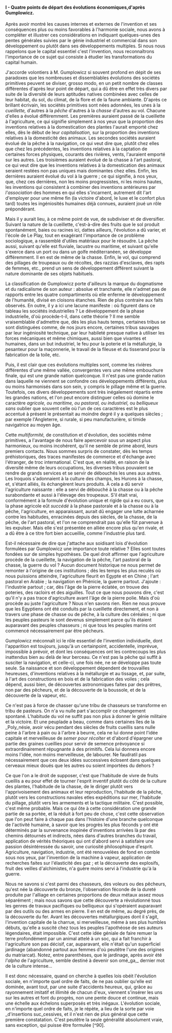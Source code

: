 #### I - Quatre points de départ des évolutions économiques,d'après Gumplowicz.

Après avoir montré les causes internes et externes de l'invention et ses conséquences plus ou moins favorables à l'harmonie sociale, nous avons à compléter et illustrer ces considérations en indiquant quelques-unes des pentes générales suivies par le génie industriel et commercial dans son développement ou plutôt dans ses développements multiples. Si nous nous rappelons que le capital essentiel c'est l'invention, nous reconnaîtrons l'importance de ce sujet qui consiste à étudier les transformations du capital humain.

J'accorde volontiers à M. Gumplowicz si souvent profond en dépit de ses paradoxes que les nombreuses et dissemblables évolutions des sociétés primitives peuvent se diviser, grosso modo, en un petit nombre de classes différentes d'après leur point de départ, qui a dû être en effet très divers par suite de la diversité de leurs aptitudes natives combinées avec celles de leur habitat, du sol, du climat, de la flore et de la faune ambiante. D'après ce brillant écrivain, les sociétés primitives sont nées adonnées, les unes à la _cueillette,_ d'autres à la _pêche_ d'autres à la _chasse_ d'autres au vol. Chacune d'elles a évolué différemment. Les premières auraient passé de la cueillette à l'agriculture, ce qui signifie simplement à nos yeux que la proportion des inventions relatives à la domestication des plantes l'aurait emporté chez elles, dès le début de leur _capitalisation,_ sur la proportion des inventions relatives à la domesticité des animaux. Les secondes sociétés auraient évolué de la pêche à la navigation, ce qui veut dire que, plutôt chez elles que chez les précédentes, les inventions relatives à la captation de certaines forces physiques, courants des rivières, vents, l'auraient emporté sur les autres. Les troisièmes auraient évolué de la chasse à l'art pastoral, ce qui veut dire que les inventions relatives à la domestication des animaux seraient restées non pas uniques mais dominantes chez elles. Enfin, les dernières auraient évolué du vol à la guerre ; ce qui signifie, à nos yeux, que, chez ces dernières, non les moins progressistes, ni les moins hautes, les inventions qui consistent à combiner des inventions antérieures par _l'association_ des hommes en qui elles s'incarnent, autrement dit l'art d'employer pour une même fin (la victoire d'abord, le luxe et le confort plus tard) toutes les ingéniosités humaines déjà connues, auraient joué un rôle prépondérant.

Mais il y aurait lieu, à ce même point de vue, de subdiviser et de diversifier. Suivant la nature de la cueillette, c'est-à-dire des fruits que le sol produit spontanément, baies ou racines ici, dattes ailleurs, l'évolution a dû varier, et l'école de Le Play, tout en exagérant l'importance de ce problème sociologique, a rassemblé d'utiles matériaux pour le résoudre. La pêche aussi, suivant qu'elle est fluviale, lacustre ou maritime, et suivant qu'elle s'exerce dans un port ou dans un golfe méditerranéen, se développe différemment. Il en est de même de la chasse. Enfin, le vol, qui comprend des pillages de troupeaux ou de récoltes, des razzias d'esclaves, des rapts de femmes, etc., prend un sens de développement différent suivant la nature dominante de ses objets habituels.

La classification de Gumplowicz porte d'ailleurs la marque du dogmatisme et du radicalisme de son auteur : absolue et tranchante, elle n'admet pas de rapports entre les quatre compartiments où elle enferme le développement de l'humanité, divisé en cloisons étanches. Rien de plus contraire aux faits observés. En outre, il y a ici une lacune manifeste : où figurent dans ce tableau les sociétés industrielles ? Le développement de la phase industrielle, d'où procède-t-il, dans cette théorie ? Il me semble vraisemblable d'admettre que, dès les plus hauts temps, certaines tribus se sont distinguées comme, de nos jours encore, certaines tribus sauvages par leur ingéniosité technique, par leur habileté presque native à utiliser les forces mécaniques et même chimiques, aussi bien que vivantes et humaines, dans un but industriel, le feu pour la poterie et la métallurgie, la pesanteur pour la maçonnerie, le travail de la fileuse et du tisserand pour la fabrication de la toile, etc.

Puis, il est clair que ces évolutions multiples sont, comme les rivières différentes d'une même vallée, convergentes vers une même embouchure finale, qui est une grande nation quelconque. Il n'est pas une grande nation dans laquelle ne viennent se confondre ces développements différents, plus ou moins harmonisés dans son sein, y compris le pillage même et la guerre. Toutefois, ces divers développements sont très inégalement répartis entre les grandes nations, et l'on peut encore distinguer celles où domine le caractère _agricole, ou maritime, ou pastoral, ou industriel,_ ou _belliqueux sans_ oublier que souvent celle où l'un de ces caractères est le plus accentué à présent le présentait au moindre degré il y a quelques siècles ; par exemple l'Angleterre, si rurale, si peu manufacturière, si timide navigatrice au moyen âge.

Cette _multiformité,_ de constitution et d'évolution, des sociétés même primitives, a l'avantage de nous faire apercevoir sous un aspect plus harmonieux, ou moins incohérent, qu'il ne semble de prime abord, leurs premiers contacts. Nous sommes surpris de constater, dès les temps préhistoriques, des traces manifestes de commerce et d'échange avec l'étranger, de troc international. C'est que, en réalité, en raison de la diversité même de leurs occupations, les diverses tribus pouvaient se rendre de grands services et se servir de débouchés les unes aux autres. Les Iroquois s'adonnaient à la culture des champs, les Hurons à la chasse, et, s'étant alliés, ils échangèrent leurs produits. À cela a dû servir l'agriculture naissante : elle a servi de débouché à la chasse ou à la pêche surabondante et aussi à l'élevage des troupeaux. S'il était vrai, conformément à la formule d'évolution unique et rigide qui a eu cours, que la phase agricole eût _succédé_ à la phase pastorale et à la chasse ou à la pêche, l'agriculture, en apparaissant, aurait dû engager une lutte acharnée contre les habitudes, enracinées depuis des siècles, de la chasse, de la pêche, de l'art pastoral, et l'on ne comprendrait pas qu'elle fût parvenue à les expulser. Mais elle s'est présentée en alliée encore plus qu'en rivale, et a dû être à ce titre fort bien accueillie, comme l'industrie plus tard.

Est-il nécessaire de dire que j'attache aux soidisant lois d'évolution formulées par Gumplowicz une importance toute relative ? Elles sont toutes fondées sur de simples hypothèses. De quel droit affirmer que l'agriculture procède de la cueillette, la navigation de la pêche, l'art pastoral de la chasse, la guerre du vol ? Aucun document historique ne nous permet de remonter à l'origine de ces institutions ; dès les temps les plus reculés où nous puissions atteindre, l'agriculture fleurit en Egypte et en Chine ; l'art pastoral en Arabie ; la navigation en Phénicie, la guerre partout. J'ajoute : l'industrie partout ; car, dès l'âge de la pierre éclatée, on trouve des poteries, des racloirs et des aiguilles. Tout ce que nous pouvons dire, c'est qu'il n'y a pas trace d'agriculture avant l'âge de la pierre polie. Mais d'où procède au juste l'agriculture ? Nous n'en savons rien. Rien ne nous prouve que les Egyptiens ont été conduits par la cueillette directement, et non à travers une phase de chasse ou de pêche, à la culture des céréales ; ni que les peuples pasteurs le sont devenus simplement parce qu'ils étaient auparavant des peuples chasseurs ; ni que tous les peuples marins ont commencé nécessairement par être pêcheurs.

Gumplowicz méconnaît ici le rôle essentiel de l'invention individuelle, dont l'apparition est toujours, jusqu'à un certainpoint, accidentelle, imprévue, impossible à prévoir, et dont les conséquences ont les contrecoups les plus inattendus bien au delà de leur berceau. Ce n'est pas la pêche qui suffit à susciter la navigation, et celle-ci, une fois née, ne se développe pas toute seule. Sa naissance et son développement dépendent de trouvailles heureuses, d'inventions relatives à la métallurgie et au tissage, et, par suite, à l'art des constructions en bois et de la fabrication des voiles ; cela dépend, aussi bien, de découvertes astronomiques faites par des prêtres, non par des pêcheurs, et de la découverte de la boussole, et de la découverte de la vapeur, etc.

Ce n'est pas à force de chasser qu'une tribu de chasseurs se transforme en tribu de pasteurs. On n'a vu nulle part s'accomplir ce changement spontané. L'habitude du vol ne suffit pas non plus à donner le génie militaire et la victoire. Et une peuplade a beau, comme dans certaines îles de la _Poly_nésie, avoir vécu pendant des siècles de fruits cueillis sans nulle peine à l'arbre à pain ou à l'arbre à beurre, cela ne lui donne point l'idée capitale et merveilleuse de _semer pour récolter_ et d'abord d'épargner une partie des graines cueillies pour servir de semence prévoyance si extraordinairement répugnante à des primitifs. Cela lui donnera encore moins l'idée, non moins merveilleuse, de labourer. Ne faudratil pas nécessairement que ces deux idées successives éclosent dans quelques cerveaux mieux doués que les autres ou soient importées du dehors ?

Ce que l'on a le droit de supposer, c'est que l'habitude de vivre de fruits cueillis a eu pour effet de tourner l'esprit inventif plutôt du côté de la culture des plantes, l'habitude de la chasse, de le diriger plutôt vers l'apprivoisement des animaux et leur reproduction, l'habitude de la pêche, plutôt vers les constructions navales etles expéditions sur mer, l'habitude du pillage, plutôt vers les armements et la tactique militaire. C'est possible, c'est même probable. Mais ce qui ôte à cette considération une grande partie de sa portée, et la réduit à fort peu de chose, c'est cette observation que l'on peut faire à chaque pas dans l'histoire d'une branche quelconque de l'activité humaine, à savoir que les progrès les plus féconds y ont été déterminés par la survenance inopinée d'inventions arrivées là par des chemins détournés et indirects, nées dans d'autres branches du travail, application de vérités théoriques qui ont d'abord servi à satisfaire une passion désintéressée du savoir, une curiosité philosophique d'esprit. Agriculture, navigation, industrie, ont été renouvelées de fond en comble sous nos yeux, par l'invention de la machine à vapeur, application de recherches faites sur l'élasticité des gaz ; et la découverte des explosifs, fruit des veilles d'alchimistes, n'a guère moins servi à l'industrie qu'à la guerre.

Nous ne savons si c'est parmi des chasseurs, des voleurs ou des pêcheurs, qu'est née la découverte du bronze, l'observation féconde de la dureté produite par l'alliage en certaines proportions de deux métaux assez mous séparément ; mais nous savons que cette découverte a révolutionné tous les genres de travaux pacifiques ou belliqueux qui s'opéraient auparavant par des outils ou des armes en pierre. Il en est de même, au degré près, de la découverte du fer. Avant les découvertes métallurgiques dont il s'agit, l'invention capitale de la charrue, si merveilleuse, même à ses plus humbles débuts, qu'elle a suscité chez tous les peuples l'apothéose de ses auteurs légendaires, était impossible. C'est cette idée géniale de faire remuer la terre profondément par un animal attelé à un soc, qui a fait franchir à l'agriculture son pas décisif, car, auparavant, elle n'était qu'un superficiel jardinage (abandonné partout aux femmes d'où peutêtre l'une des origines du matriarcat). Notez, entre parenthèses, que le jardinage, après avoir été _l'alpha_ de l'agriculture, semble destiné à devenir son omé_ga,_ dernier mot de la culture intense…

Il est donc nécessaire, quand on cherche à quelles lois obéit l'évolution sociale, en n'importe quel ordre de faits, de ne pas oublier qu'elle est dominée, avant tout, par une suite d'accidents heureux, qui, grâce au rayonnement imitatif et illimité de chacun d'eux, viennent s'insérer les uns sur les autres et font du progrès, non une pente douce et continue, mais une échelle aux échelons superposés et très inégaux. L'évolution sociale, en n'importe quel ordre de faits, je le répète, a lieu de la sorte par voie _d'insertions suc_cessives, et il n'est rien de plus général que cette première constatation. C'est peutêtre la seule généralité absolument vraie, sans exception, qui puisse être formulée [^90].
